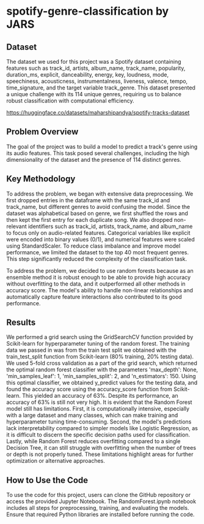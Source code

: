 # spotify-genre-classification by JARS

## Dataset
The dataset we used for this project was a Spotify dataset containing features such as track_id, artists, album_name, track_name, popularity, duration_ms, explicit, danceability, energy, key, loudness, mode, speechiness, acousticness, instrumentalness, liveness, valence, tempo, time_signature, and the target variable track_genre. This dataset presented a unique challenge with its 114 unique genres, requiring us to balance robust classification with computational efficiency. 

https://huggingface.co/datasets/maharshipandya/spotify-tracks-dataset

## Problem Overview
The goal of the project was to build a model to predict a track's genre using its audio features. This task posed several challenges, including the high dimensionality of the dataset and the presence of 114 distinct genres. 

## Key Methodology
To address the problem, we began with extensive data preprocessing. We first dropped entries in the dataframe with the same track_id and track_name, but different genres to avoid confusing the model. Since the dataset was alphabetical based on genre, we first shuffled the rows and then kept the first entry for each duplicate song. We also dropped non-relevant identifiers such as track_id, artists, track_name, and album_name to focus only on audio-related features. Categorical variables like explicit were encoded into binary values (0/1), and numerical features were scaled using StandardScaler. To reduce class imbalance and improve model performance, we limited the dataset to the top 40 most frequent genres. This step significantly reduced the complexity of the classification task.

To address the problem, we decided to use random forests because as an ensemble method it is robust enough to be able to provide high accuracy without overfitting to the data, and it outperformed all other methods in accuracy score. The model's ability to handle non-linear relationships and automatically capture feature interactions also contributed to its good performance.

## Results
We performed a grid search using the GridSearchCV function provided by Scikit-learn for hyperparameter tuning of the random forest. The training data we passed in was from the train test split we obtained with the train_test_split function from Scikit-learn (80% training, 20% testing data). We used 5-fold cross validation as a part of the grid search, which returned the optimal random forest classifier with the parameters 'max_depth': None, 'min_samples_leaf': 1, 'min_samples_split': 2, and 'n_estimators': 150. Using this optimal classifier, we obtained y_predict values for the testing data, and found the accuracy score using the accuracy_score function from Scikit-learn. This yielded an accuracy of 63%.
Despite its performance, an accuracy of 63% is still not very high. It is evident that the Random Forest model still has limitations. First, it is computationally intensive, especially with a large dataset and many classes, which can make training and hyperparameter tuning time-consuming. Second, the model's predictions lack interpretability compared to simpler models like Logistic Regression, as it is difficult to discern the specific decision paths used for classification. Lastly, while Random Forest reduces overfitting compared to a single Decision Tree, it can still struggle with overfitting when the number of trees or depth is not properly tuned. These limitations highlight areas for further optimization or alternative approaches.

## How to Use the Code
To use the code for this project, users can clone the GitHub repository or access the provided Jupyter Notebook. The RandomForest.ipynb notebook includes all steps for preprocessing, training, and evaluating the models. Ensure that required Python libraries are installed before running the code.



